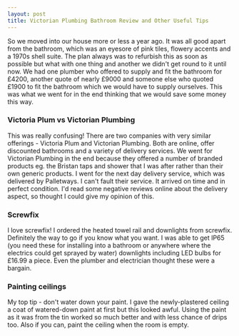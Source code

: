 ```yaml
---
layout: post
title: Victorian Plumbing Bathroom Review and Other Useful Tips
---
```


So we moved into our house more or less a year ago. It was all good apart from the bathroom, which was an eyesore of pink tiles, flowery accents and a 1970s shell suite. The plan always was to refurbish this as soon as possible but what with one thing and another we didn't get round to it until now. We had one plumber who offered to supply and fit the bathroom for £4200, another quote of nearly £9000 and someone else who quoted £1900 to fit the bathroom which we would have to supply ourselves. This was what we went for in the end thinking that we would save some money this way.

### Victoria Plum vs Victorian Plumbing

This was really confusing! There are two companies with very similar offerings - Victoria Plum and Victorian Plumbing. Both are online, offer discounted bathrooms and a variety of delivery services. We went for Victorian Plumbing in the end because they offered a number of branded products eg. the Bristan taps and shower that I was after rather than their own generic products. I went for the next day delivery service, which was delivered by Palletways. I can't fault their service. It arrived on time and in perfect condition. I'd read some negative reviews online about the delivery aspect, so thought I could give my opinion of this. 

### Screwfix

I love screwfix! I ordered the heated towel rail and downlights from screwfix. Definitely the way to go if you know what you want. I was able to get IP65 (you need these for installing into a bathroom or anywhere where the electrics could get sprayed by water) downlights including LED bulbs for £16.99 a piece. Even the plumber and electrician thought these were a bargain.

### Painting ceilings

My top tip - don't water down your paint. I gave the newly-plastered ceiling a coat of watered-down paint at first but this looked awful. Using the paint as it was from the tin worked so much better and with less chance of drips too. Also if you can, paint the ceiling when the room is empty.
